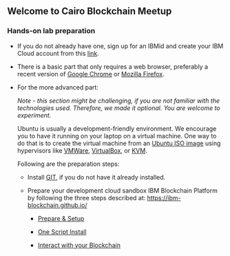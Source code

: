 ## Welcome to Cairo Blockchain Meetup


### Hands-on lab preparation

- If you do not already have one, sign up for an IBMid and create your IBM Cloud account from this [link](https://console.bluemix.net/registration/).

- There is a basic part that only requires a web browser, preferably a recent version of [Google Chrome](https://www.google.com/chrome/browser/desktop/index.html) or [Mozilla Firefox](https://www.mozilla.org/en-US/firefox/new/).

- For the more advanced part:

    *Note - this section might be challenging, if you are not familiar with the technologies used. Therefore, we made it optional. You are welcome to experiment.*
    
    Ubuntu is usually a development-friendly environment. We encourage you to have it running on your laptop on a virtual machine. One way to do that is to create the virtual machine from an [Ubuntu ISO image](https://www.ubuntu.com/download/desktop) using hypervisors like [VMWare](https://my.vmware.com/web/vmware/downloads), [VirtualBox](https://www.virtualbox.org/wiki/Downloads), or [KVM](https://www.linux-kvm.org/page/Main_Page).
    
    Following are the preparation steps:
    - Install [GIT](https://git-scm.com/book/en/v2/Getting-Started-Installing-Git), if you do not have it already installed.

    - Prepare your development cloud sandbox IBM Blockchain Platform by following the three steps described at: https://ibm-blockchain.github.io/

        - [Prepare & Setup](https://ibm-blockchain.github.io/setup/)

        - [One Script Install](https://ibm-blockchain.github.io/simple/)

        - [Interact with your Blockchain](https://ibm-blockchain.github.io/interacting/)
        


